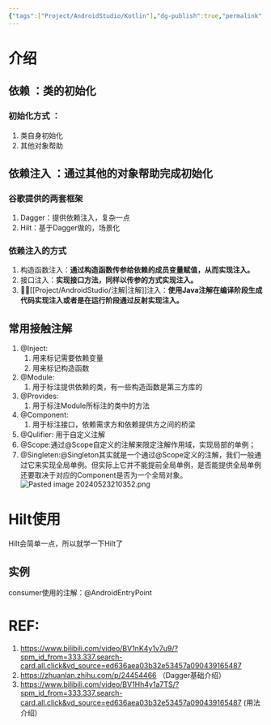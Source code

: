 ```yaml
---
{"tags":["Project/AndroidStudio/Kotlin"],"dg-publish":true,"permalink":"/Project/AndroidStudio/依赖注入/","dgPassFrontmatter":true}
---
```


# 介绍
## 依赖 ：类的初始化
### 初始化方式 ：
1. 类自身初始化
2. 其他对象帮助
## 依赖注入 ：通过其他的对象帮助完成初始化
### 谷歌提供的两套框架
1. Dagger：提供依赖注入，复杂一点
2. Hilt：基于Dagger做的，场景化
### 依赖注入的方式
1. 构造函数注入：**通过构造函数传参给依赖的成员变量赋值，从而实现注入。**
2. 接口注入：**实现接口方法，同样以传参的方式实现注入。**
3. 👍🏼[[Project/AndroidStudio/注解\|注解]]注入：**使用Java注解在编译阶段生成代码实现注入或者是在运行阶段通过反射实现注入。** 
## 常用接触注解
1. @Inject:
	1. 用来标记需要依赖变量
	2. 用来标记构造函数
2. @Module:
	1. 用于标注提供依赖的类，有一些构造函数是第三方库的
3. @Provides:
	1. 用于标注Module所标注的类中的方法
4. @Component:
	1. 用于标注接口，依赖需求方和依赖提供方之间的桥梁
5. @Qulifier: 用于自定义注解
6. @Scope:通过@Scope自定义的注解来限定注解作用域，实现局部的单例；
7. @Singleten:@Singleton其实就是一个通过@Scope定义的注解，我们一般通过它来实现全局单例。但实际上它并不能提前全局单例，是否能提供全局单例还要取决于对应的Component是否为一个全局对象。
![Pasted image 20240523210352.png](/img/user/Project/AndroidStudio/%E5%9B%BE%E7%89%87/Pasted%20image%2020240523210352.png)
# Hilt使用
Hilt会简单一点，所以就学一下Hilt了
## 实例
consumer使用的注解：@AndroidEntryPoint

# REF:
1. https://www.bilibili.com/video/BV1nK4y1v7u9/?spm_id_from=333.337.search-card.all.click&vd_source=ed636aea03b32e53457a090439165487
2. https://zhuanlan.zhihu.com/p/24454466 （Dagger基础介绍）
3. https://www.bilibili.com/video/BV1Hh4y1a7TS/?spm_id_from=333.337.search-card.all.click&vd_source=ed636aea03b32e53457a090439165487 (用法介绍)